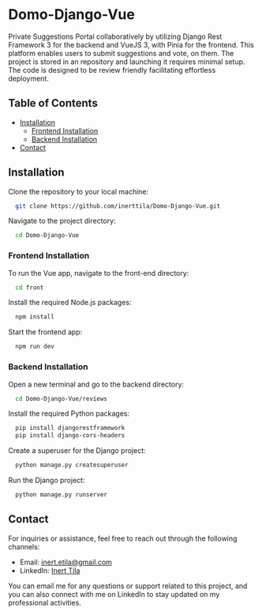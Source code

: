 # Domo-Django-Vue

Private Suggestions Portal collaboratively by utilizing Django Rest Framework 3 for the backend and VueJS 3, with Pinia for the frontend. This platform enables users to submit suggestions and vote, on them. The project is stored in an repository and launching it requires minimal setup. The code is designed to be review friendly facilitating effortless deployment.

## Table of Contents

- [Installation](#installation)
  - [Frontend Installation](#frontend-installation)
  - [Backend Installation](#backend-installation)
- [Contact](#contact)



## Installation 

Clone the repository to your local machine:

```bash
  git clone https://github.com/inerttila/Domo-Django-Vue.git
```

Navigate to the project directory:

```bash
  cd Domo-Django-Vue
```

### Frontend Installation

To run the Vue app, navigate to the front-end directory:

```bash
  cd front
```

Install the required Node.js packages:

```bash
  npm install 
```

Start the frontend app:

```bash
  npm run dev
```

### Backend Installation

Open a new terminal and go to the backend directory:

```bash
  cd Domo-Django-Vue/reviews
```

Install the required Python packages:

```bash
  pip install djangorestframework
  pip install django-cors-headers
```

Create a superuser for the Django project:

```bash
  python manage.py createsuperuser
```

Run the Django project:

```bash
  python manage.py runserver
```

## Contact

For inquiries or assistance, feel free to reach out through the following channels:

- Email: [inert.etila@gmail.com](mailto:inert.etila@gmail.com)
- LinkedIn: [Inert Tila](https://al.linkedin.com/in/inerttila)

You can email me for any questions or support related to this project, and you can also connect with me on LinkedIn to stay updated on my professional activities.
